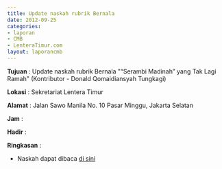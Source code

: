 ```yaml
---
title: Update naskah rubrik Bernala
date: 2012-09-25
categories:
- laporan
- CMB
- LenteraTimur.com
layout: laporancmb
---
```


**Tujuan** : Update naskah rubrik Bernala "“Serambi Madinah” yang Tak Lagi Ramah" (Kontributor - Donald Qomaidiansyah Tungkagi)

**Lokasi** : Sekretariat Lentera Timur 

**Alamat** : Jalan Sawo Manila No. 10 Pasar Minggu, Jakarta Selatan

**Jam** : 

**Hadir** :  


**Ringkasan** : 
* Naskah dapat dibaca [di sini](http://www.lenteratimur.com/2012/09/serambi-madinah-yang-tak-lagi-ramah/)
